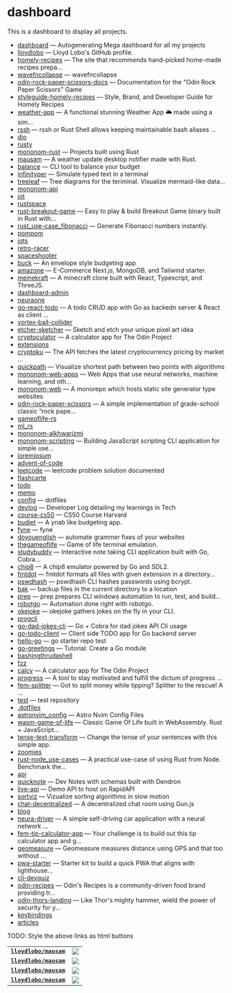 # dashboard

This is a dashboard to display all projects.

<!--START_SECTION:tag_1-->
* [dashboard](https://github.com/lloydlobo/dashboard) — Autogenerating Mega dashboard for all my projects
* [lloydlobo](https://github.com/lloydlobo/lloydlobo) — Lloyd Lobo's GitHub profile.
* [homely-recipes](https://github.com/lloydlobo/homely-recipes) — The site that recommends hand-picked home-made recipes prepa...
* [wavefncollapse](https://github.com/lloydlobo/wavefncollapse) — wavefncollapse
* [odin-rock-paper-scissors-docs](https://github.com/lloydlobo/odin-rock-paper-scissors-docs) — Documentation for the "Odin Rock Paper Scissors" Game
* [styleguide-homely-recipes](https://github.com/lloydlobo/styleguide-homely-recipes) — Style, Brand, and Developer Guide for Homely Recipes
* [weather-app](https://github.com/lloydlobo/weather-app) — A functional stunning Weather App 🌥️   made using a sim...
* [rssh](https://github.com/lloydlobo/rssh) — rssh or Rust Shell allows keeping maintainable bash aliases ...
* [dio](https://github.com/lloydlobo/dio)
* [rusty](https://github.com/lloydlobo/rusty)
* [mononom-rust](https://github.com/lloydlobo/mononom-rust) — Projects built using Rust
* [mausam](https://github.com/lloydlobo/mausam) — A weather update desktop notifier made with Rust.
* [balance](https://github.com/lloydlobo/balance) — CLI tool to balance your budget
* [infinityper](https://github.com/lloydlobo/infinityper) — Simulate typed text in a terminal
* [treeleaf](https://github.com/lloydlobo/treeleaf) — Tree diagrams for the teriminal. Visualize mermaid-like data...
* [mononom-api](https://github.com/lloydlobo/mononom-api)
* [jot](https://github.com/lloydlobo/jot)
* [rustspace](https://github.com/lloydlobo/rustspace)
* [rust-breakout-game](https://github.com/lloydlobo/rust-breakout-game) — Easy to play & build Breakout Game binary built in Rust with...
* [rust_use-case_fibonacci](https://github.com/lloydlobo/rust_use-case_fibonacci) — Generate Fibonacci numbers instantly.
* [pompom](https://github.com/lloydlobo/pompom)
* [jots](https://github.com/lloydlobo/jots)
* [retro-racer](https://github.com/lloydlobo/retro-racer)
* [spaceshooter](https://github.com/lloydlobo/spaceshooter)
* [buck](https://github.com/lloydlobo/buck) — An envelope style budgeting app
* [amazone](https://github.com/lloydlobo/amazone) — E-Commerce Next.js, MongoDB, and Tailwind starter.
* [meinekraft](https://github.com/lloydlobo/meinekraft) — A minecraft clone built with React, Typescript, and ThreeJS.
* [dashboard-admin](https://github.com/lloydlobo/dashboard-admin)
* [neuraone](https://github.com/lloydlobo/neuraone)
* [go-react-todo](https://github.com/lloydlobo/go-react-todo) — A todo CRUD app with Go as backedn server & React as client ...
* [vortex-ball-collider](https://github.com/lloydlobo/vortex-ball-collider)
* [etcher-sketcher](https://github.com/lloydlobo/etcher-sketcher) — Sketch and etch your unique pixel art idea
* [cryptoculator](https://github.com/lloydlobo/cryptoculator) — A calculator app for The Odin Project
* [extensions](https://github.com/lloydlobo/extensions)
* [cryptoku](https://github.com/lloydlobo/cryptoku) — The API fetches the latest cryptocurrency pricing by market ...
* [quickpath](https://github.com/lloydlobo/quickpath) — Visualize shortest path between two points with algorithms
* [mononom-web-apps](https://github.com/lloydlobo/mononom-web-apps) — Web Apps that use neural networks, machine learning, and oth...
* [mononom-web](https://github.com/lloydlobo/mononom-web) — A monorepo which hosts static site generator type websites
* [odin-rock-paper-scissors](https://github.com/lloydlobo/odin-rock-paper-scissors) — A simple implementation of grade-school classic “rock pape...
* [gameoflife-rs](https://github.com/lloydlobo/gameoflife-rs)
* [ml_rs](https://github.com/lloydlobo/ml_rs)
* [mononom-alkhwarizmi](https://github.com/lloydlobo/mononom-alkhwarizmi)
* [mononom-scripting](https://github.com/lloydlobo/mononom-scripting) — Building JavaScript scripting CLI application for simple use...
* [loremipsum](https://github.com/lloydlobo/loremipsum)
* [advent-of-code](https://github.com/lloydlobo/advent-of-code)
* [leetcode](https://github.com/lloydlobo/leetcode) — leetcode problem solution documented
* [flashcarte](https://github.com/lloydlobo/flashcarte)
* [todo](https://github.com/lloydlobo/todo)
* [memo](https://github.com/lloydlobo/memo)
* [config](https://github.com/lloydlobo/config) — dotfiles
* [devlog](https://github.com/lloydlobo/devlog) — Developer Log detailing my learnings in Tech
* [course-cs50](https://github.com/lloydlobo/course-cs50) — CS50 Course Harvard
* [budjet](https://github.com/lloydlobo/budjet) — A ynab like budgeting app.
* [fyne](https://github.com/lloydlobo/fyne) — fyne
* [doyouenglish](https://github.com/lloydlobo/doyouenglish) — automate grammer fixes of your websites
* [thegameoflife](https://github.com/lloydlobo/thegameoflife) — Game of life terminal emulation.
* [studybuddy](https://github.com/lloydlobo/studybuddy) — Interactive note taking CLI application built with Go, Cobra...
* [chip8](https://github.com/lloydlobo/chip8) — A chip8 emulator powered by Go and SDL2.
* [fmtdot](https://github.com/lloydlobo/fmtdot) — fmtdot formats all files with given extension in a directory...
* [pswdhash](https://github.com/lloydlobo/pswdhash) — pswdhash CLI hashes passwords using bcrypt.
* [bak](https://github.com/lloydlobo/bak) — backup files in the current directory to a location
* [prep](https://github.com/lloydlobo/prep) — prep prepares CLI windows automation to run, test, and build...
* [robotgo](https://github.com/lloydlobo/robotgo) — Automation done right with robotgo.
* [okejoke](https://github.com/lloydlobo/okejoke) — okejoke gathers jokes on the fly in your CLI.
* [progcli](https://github.com/lloydlobo/progcli)
* [go-dad-jokes-cli](https://github.com/lloydlobo/go-dad-jokes-cli) — Go + Cobra for dad jokes API Cli usage
* [go-todo-client](https://github.com/lloydlobo/go-todo-client) — Client side TODO app for Go backend server
* [hello-go](https://github.com/lloydlobo/hello-go) — go starter repo test
* [go-greetings](https://github.com/lloydlobo/go-greetings) — Tutorial: Create a Go module
* [bashingthrudashell](https://github.com/lloydlobo/bashingthrudashell)
* [fzz](https://github.com/lloydlobo/fzz)
* [calcy](https://github.com/lloydlobo/calcy) — A calculator app for The Odin Project
* [progress](https://github.com/lloydlobo/progress) — A tool to stay motivated and fulfill the dictum of progress ...
* [fem-splitter](https://github.com/lloydlobo/fem-splitter) — Got to split money while tipping? Splitter to the rescue! A ...
* [test](https://github.com/lloydlobo/test) — test repository
* [.dotfiles](https://github.com/lloydlobo/.dotfiles)
* [astronvim_config](https://github.com/lloydlobo/astronvim_config) — Astro Nvim Config Files
* [wasm-game-of-life](https://github.com/lloydlobo/wasm-game-of-life) — Classic Game Of Life built in WebAssembly. Rust + JavaScript...
* [tense-text-transform](https://github.com/lloydlobo/tense-text-transform) — Change the tense of your sentences with this simple app.
* [zoomies](https://github.com/lloydlobo/zoomies)
* [rust-node_use-cases](https://github.com/lloydlobo/rust-node_use-cases) — A practical use-case of using Rust from Node.  Benchmark the...
* [api](https://github.com/lloydlobo/api)
* [quicknote](https://github.com/lloydlobo/quicknote) — Dev Notes with schemas built with Dendron
* [live-api](https://github.com/lloydlobo/live-api) — Demo API to host on RapidAPI
* [sortviz](https://github.com/lloydlobo/sortviz) — Vizualize sorting algorithms in slow motion
* [chat-decentralized](https://github.com/lloydlobo/chat-decentralized) — A decentralized chat room using Gun.js
* [blog](https://github.com/lloydlobo/blog)
* [neura-driver](https://github.com/lloydlobo/neura-driver) — A simple self-driving car application with a neural network ...
* [fem-tip-calculator-app](https://github.com/lloydlobo/fem-tip-calculator-app) — Your challenge is to build out this tip calculator app and g...
* [geomeasure](https://github.com/lloydlobo/geomeasure) — Geomeasure measures distance using GPS and that too without ...
* [pwa-starter](https://github.com/lloydlobo/pwa-starter) — Starter kit to build a quick PWA that aligns with lighthouse...
* [cli-devquiz](https://github.com/lloydlobo/cli-devquiz)
* [odin-recipes](https://github.com/lloydlobo/odin-recipes) — Odin's Recipes is a community-driven food brand providing tr...
* [odin-thors-landing](https://github.com/lloydlobo/odin-thors-landing) — Like Thor's mighty hammer, wield the power of security for y...
* [keybindings](https://github.com/lloydlobo/keybindings)
* [articles](https://github.com/lloydlobo/articles)
<!--END_SECTION:tag_1-->

TODO: Style the above links as html buttons

<table>
<tr>
  <td><kbd><b><a href="https://github.com/lloydlobo/mausam">lloydlobo/mausam</a></b></kbd></td>
  <td><a href="https://github.com/lloydlobo/mausam/actions?query=branch%3Amaster"><img src="https://img.shields.io/github/actions/workflow/status/lloydlobo/mausam/CICD.yml?branch=master&style=for-the-badge"></a></td>
</tr>
<tr>
  <td><kbd><b><a href="https://github.com/lloydlobo/mausam">lloydlobo/mausam</a></b></kbd></td>
  <td><a href="https://github.com/lloydlobo/mausam/actions?query=branch%3Amaster"><img src="https://img.shields.io/github/actions/workflow/status/lloydlobo/mausam/ci.yml?branch=master&style=for-the-badge"></a></td>
</tr>
<tr>
  <td><kbd><b><a href="https://github.com/lloydlobo/mausam">lloydlobo/mausam</a></b></kbd></td>
  <td><a href="https://github.com/lloydlobo/mausam/actions?query=branch%3Amaster"><img src="https://img.shields.io/github/actions/workflow/status/lloydlobo/mausam/ci.yml?branch=master&style=for-the-badge"></a></td>
</tr>
<tr>
  <td><kbd><b><a href="https://github.com/lloydlobo/mausam">lloydlobo/mausam</a></b></kbd></td>
  <td><a href="https://github.com/lloydlobo/mausam/actions?query=branch%3Amaster"><img src="https://img.shields.io/github/actions/workflow/status/lloydlobo/mausam/ci.yml?branch=master&style=for-the-badge"></a></td>
</tr>
</table>












